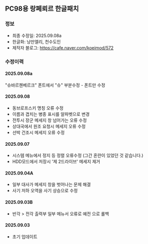 ## PC98용 랑페뢰르 한글패치
### 정보
* 최종 수정일: 2025.09.08a
* 한글화: 낭만엘리, 천수도인
* 제작자 블로그: https://cafe.naver.com/koeimod/572

### 수정이력
#### 2025.09.08a
"슈바르첸베르크" 폰트에서 "슈" 부분수정 -  폰트만 수정
#### 2025.09.08
* 동브로프스키 명칭 오류 수정
* 이름과 겹치는 병종 표시를 알파벳으로 변경
* 전투시 장군 메세지 창 넘어가는 오류 수정
* 상대국에서 원조 요청시 메세지 오류 수정
* 선박 건조시 메세지 오류 수정
#### 2025.09.07
* 시스템 메뉴에서 정지 등 정렬 오류수정 (그간 혼란이 있었던 것 같습니다.)
* HDD모드에서 저장시 '제 2드라이브' 메세지 제거
#### 2025.09.04A
* 일부 대사가 메세지 창을 벗어나는 문제 해결
* 사기 저하 오역을 사기 상승으로 수정
#### 2025.09.03B
* 반각 > 전각 출력부 일부 메뉴서 오류로 예전 으로 롤백
#### 2025.09.03
* 초기 업데이트